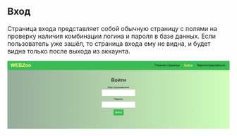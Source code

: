 ## Вход

Страница входа представляет собой обычную страницу с полями на проверку наличия комбинации логина и пароля в базе данных.
Если пользователь уже зашёл, то страница входа ему не видна, и будет видна только после выхода из аккаунта.

![Screenshot](img/login.png)